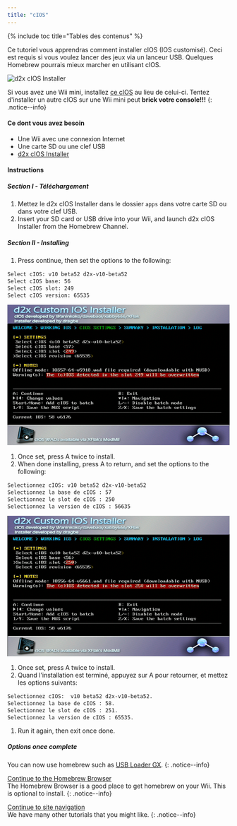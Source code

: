 ```yaml
---
title: "cIOS"
---
```


{% include toc title="Tables des contenus" %}

Ce tutoriel vous apprendras comment installer cIOS (IOS customisé). Ceci est requis si vous voulez lancer des jeux via un lanceur USB. Quelques Homebrew pourrais mieux marcher en utilisant cIOS.

![d2x cIOS Installer](/images/cIOS.png)

Si vous avez une Wii mini, installez [ce cIOS](cios-mini) au lieu de celui-ci. Tentez d'installer un autre cIOS sur une Wii mini peut **brick votre console!!!**
{: .notice--info}

#### Ce dont vous avez besoin

* Une Wii avec une connexion Internet
* Une carte SD ou une clef USB
* [d2x cIOS Installer](https://sites.google.com/site/completesg/backup-launchers/installation/d2x-cIOS-Installer-Wii.zip?attredirects=0&d=1)

#### Instructions

##### Section I - Téléchargement

1. Mettez le d2x cIOS Installer dans le dossier `apps` dans votre carte SD ou dans votre clef USB.
1. Insert your SD card or USB drive into your Wii, and launch d2x cIOS Installer from the Homebrew Channel.

##### Section II - Installing

1. Press continue, then set the options to the following:
```
Select cIOS: v10 beta52 d2x-v10-beta52
Select cIOS base: 56
Select cIOS slot: 249
Select cIOS version: 65535
```
![Install cIOS 249](/images/Wii/Install249.png)
1. Once set, press A twice to install.
1. When done installing, press A to return, and set the options to the following:
```
Selectionnez cIOS: v10 beta52 d2x-v10-beta52
Selectionnez la base de cIOS : 57
Selectionnez le slot de cIOS : 250
Selectionnez la version de cIOS : 56635
```
![Install cIOS 250](/images/Wii/Install250.png)
1. Once set, press A twice to install.
1. Quand l'installation est terminé, appuyez sur A pour retourner, et mettez les options suivants:
```
Selectionnez cIOS:  v10 beta52 d2x-v10-beta52.
Selectionnez la base de cIOS : 58.
Selectionnez le slot de cIOS : 251.
Selectionnez la version de cIOS : 65535.
```
1. Run it again, then exit once done.

##### Options once complete

You can now use homebrew such as [USB Loader GX](usbloadergx).
{: .notice--info}

[Continue to the Homebrew Browser](hbb)<br> The Homebrew Browser is a good place to get homebrew on your Wii. This is optional to install.
{: .notice--info}

[Continue to site navigation](site-navigation)<br> We have many other tutorials that you might like.
{: .notice--info}
